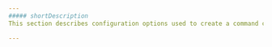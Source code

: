 ```yaml
---
##### shortDescription
This section describes configuration options used to create a command container.

---
```

